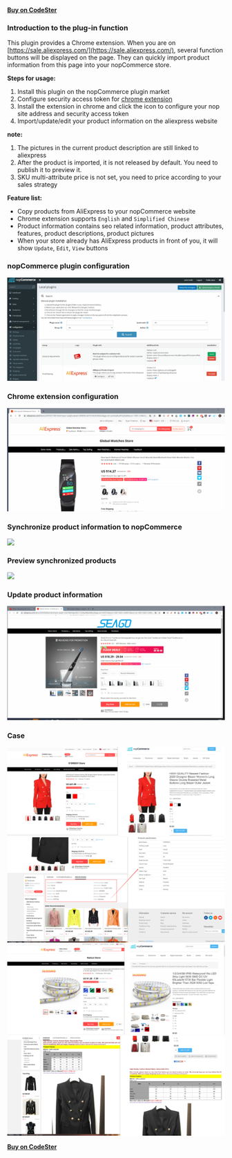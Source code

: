 [**Buy on CodeSter**](https://www.codester.com/items/25824/dropshipping-aliexpress-nopcommerce-plugin)

### Introduction to the plug-in function

This plugin provides a Chrome extension. When you are on [https://sale.aliexpress.com/](https://sale.aliexpress.com/), several function buttons will be displayed on the page. They can quickly import product information from this page into your nopCommerce store.

**Steps for usage:**

1. Install this plugin on the nopCommerce plugin market	
2. Configure security access token for [chrome extension](https://github.com/cabbage89/Nop.Plugin.DropShipping.AliExpress.ChromeExt)	
3. Install the extension in chrome and click the icon to configure your nop site address and security access token	
4. Import/update/edit your product information on the aliexpress website	

**note:**

1. The pictures in the current product description are still linked to aliexpress
2. After the product is imported, it is not released by default. You need to publish it to preview it.
3. SKU multi-attribute price is not set, you need to price according to your sales strategy

**Feature list:**

- Copy products from AliExpress to your nopCommerce website	
- Chrome extension supports `English` and `Simplified Chinese`	
- Product information contains seo related information, product attributes, features, product descriptions, product pictures	
- When your store already has AliExpress products in front of you, it will show `Update`, `Edit`, `View` buttons	

### nopCommerce plugin configuration

![](Assets/ali2nop-config.gif)

### Chrome extension configuration

![](Assets/chrome-ext-config.gif)

### Synchronize product information to nopCommerce

![](Assets/sync-product.gif)

### Preview synchronized products

![](Assets/prev-product.gif)

### Update product information

![](Assets/update-product.gif)

### Case

![](Assets/sku-props.png)
![](Assets/spec-attrs.png)
![](Assets/sku-props-img.png)
![](Assets/product-desc.png)

[**Buy on CodeSter**](https://www.codester.com/items/25824/dropshipping-aliexpress-nopcommerce-plugin)
